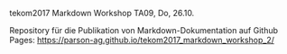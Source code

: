 tekom2017 Markdown Workshop TA09, Do, 26.10.

Repository für die Publikation von Markdown-Dokumentation auf Github Pages: https://parson-ag.github.io/tekom2017_markdown_workshop_2/
